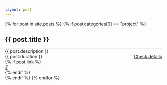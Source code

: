 ```yaml
---
layout: post
---
```


{% for post in site.posts %}
{% if post.categories[0] == "project" %}
<div class="demo-card-wide mdl-card mdl-shadow--2dp">
  <div class="mdl-card__title" style=" background: url('{{post.image}}') center / cover;">
    <h2 class="mdl-card__title-text grad">{{ post.title }}</h2>
  </div>
  <div class="mdl-card__supporting-text" style="border-top: 1px solid rgba(0,0,0,0.1);">
    {{ post.description }}
  </div>
  <div class="mdl-card__actions mdl-card--border">
    <a class="mdl-button mdl-button--colored mdl-js-button mdl-js-ripple-effect">
      {{ post.duration }}
    </a>
    <a href="{{ post.url }}" class="mdl-button mdl-button--colored mdl-js-button mdl-js-ripple-effect" style="float: right;">
      Check details
    </a>
  </div>
  {% if post.link %}
  <div class="mdl-card__menu">
    <a href="{{ post.link }}" class="mdl-button mdl-button--icon mdl-js-button mdl-js-ripple-effect">
      <i class="material-icons" style="color: rgba(0,0,0,0.65);">&#xE895;</i>
    </a>
  </div>
  {% endif %}
</div>
{% endif %}
{% endfor %}